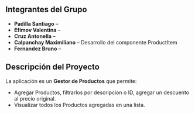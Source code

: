 ## Integrantes del Grupo

- **Padilla Santiago** – 
- **Efimov Valentina** – 
- **Cruz Antonella** – 
- **Calpanchay Maximiliano** – Desarrollo del componente ProductItem
- **Fernandez Bruno** – 

## Descripción del Proyecto

La aplicación es un **Gestor de Productos** que permite:

- Agregar Productos, filtrarlos por descripcion o ID, agregar un descuento al precio original.
- Visualizar todos los Productos agregadas en una lista.
